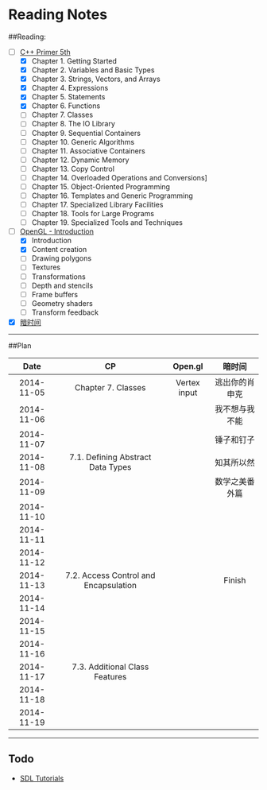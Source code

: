 Reading Notes
===========

##Reading:
- [ ] [C++ Primer 5th](http://book.douban.com/subject/24089577/)
  - [x] Chapter 1. Getting Started
  - [x] Chapter 2. Variables and Basic Types
  - [x] Chapter 3. Strings, Vectors, and Arrays
  - [x] Chapter 4. Expressions
  - [x] Chapter 5. Statements
  - [x] Chapter 6. Functions
  - [ ] Chapter 7. Classes
  - [ ] Chapter 8. The IO Library
  - [ ] Chapter 9. Sequential Containers
  - [ ] Chapter 10. Generic Algorithms
  - [ ] Chapter 11. Associative Containers
  - [ ] Chapter 12. Dynamic Memory
  - [ ] Chapter 13. Copy Control
  - [ ] Chapter 14. Overloaded Operations and Conversions]
  - [ ] Chapter 15. Object-Oriented Programming
  - [ ] Chapter 16. Templates and Generic Programming
  - [ ] Chapter 17. Specialized Library Facilities
  - [ ] Chapter 18. Tools for Large Programs
  - [ ] Chapter 19. Specialized Tools and Techniques
- [ ] [OpenGL - Introduction](https://open.gl)
  - [x] Introduction
  - [x] Content creation
  - [ ] Drawing polygons
  - [ ] Textures
  - [ ] Transformations
  - [ ] Depth and stencils
  - [ ] Frame buffers
  - [ ] Geometry shaders
  - [ ] Transform feedback
- [x] [暗时间](http://book.douban.com/subject/6709809/)

----------

##Plan

| Date | CP | Open.gl | 暗时间 |
|:----:|:--:|:-------:|:------:|
|	2014-11-05	| Chapter 7. Classes | Vertex input | 逃出你的肖申克 |
|	2014-11-06	| | | 我不想与我不能 |
|	2014-11-07	| | | 锤子和钉子 |
|	2014-11-08	| 7.1. Defining Abstract Data Types | | 知其所以然 |
|	2014-11-09	| | |数学之美番外篇|
|	2014-11-10	| | | |
|	2014-11-11	| | | |
|	2014-11-12	| | | |
|	2014-11-13	| 7.2. Access Control and Encapsulation | | Finish |
|	2014-11-14	| | | |
|	2014-11-15	| | | |
|	2014-11-16	| | | |
|	2014-11-17	| 7.3. Additional Class Features | | |
|	2014-11-18	|
|	2014-11-19	|

------

## Todo

- [SDL Tutorials](http://lazyfoo.net/tutorials/SDL/index.php)
